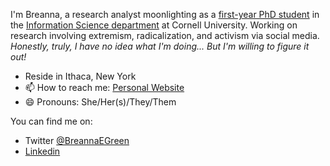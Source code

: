 I'm Breanna, a research analyst moonlighting as a [first-year PhD student](https://infosci.cornell.edu/content/green) in the [Information Science department](https://infosci.cornell.edu/) at Cornell University. Working on research involving extremism, radicalization, and activism via social media. *Honestly, truly, I have no idea what I'm doing... But I'm willing to figure it out!*

- Reside in Ithaca, New York
- 📫 How to reach me: [Personal Website](https://bregreen.github.io/) 
- 😄 Pronouns: She/Her(s)/They/Them

You can find me on:
- Twitter [@BreannaEGreen](https://twitter.com/breannaegreen)
- [Linkedin](https://www.linkedin.commwlite/in/breanna-green-71361538)

